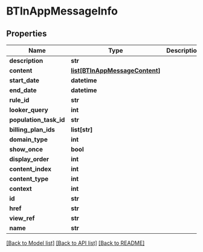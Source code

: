 # BTInAppMessageInfo

## Properties
Name | Type | Description | Notes
------------ | ------------- | ------------- | -------------
**description** | **str** |  | [optional] 
**content** | [**list[BTInAppMessageContent]**](BTInAppMessageContent.md) |  | [optional] 
**start_date** | **datetime** |  | [optional] 
**end_date** | **datetime** |  | [optional] 
**rule_id** | **str** |  | [optional] 
**looker_query** | **int** |  | [optional] 
**population_task_id** | **str** |  | [optional] 
**billing_plan_ids** | **list[str]** |  | [optional] 
**domain_type** | **int** |  | [optional] 
**show_once** | **bool** |  | [optional] 
**display_order** | **int** |  | [optional] 
**content_index** | **int** |  | [optional] 
**content_type** | **int** |  | [optional] 
**context** | **int** |  | [optional] 
**id** | **str** |  | [optional] 
**href** | **str** |  | [optional] 
**view_ref** | **str** |  | [optional] 
**name** | **str** |  | [optional] 

[[Back to Model list]](../README.md#documentation-for-models) [[Back to API list]](../README.md#documentation-for-api-endpoints) [[Back to README]](../README.md)


